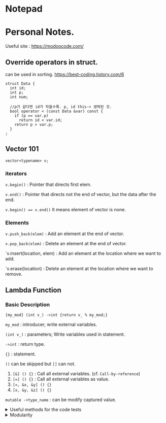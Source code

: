# Notepad

# Personal Notes.

Useful site : https://modoocode.com/

## Override operators in struct.

can be used in sorting.
https://best-coding.tistory.com/6
```
struct Data {
  int id;
  int p;
  int num;
  
  //p가 같다면 id가 작을수록. p, id this-> 생략된 것.
  bool operator < (const Data &var) const {
    if (p == var.p) 
      return id < var.id;
    return p > var.p;
  }
;
```

## Vector 101
`vector<typename> v;`

### iterators 

`v.begin()` : Pointer that directs first elem.

`v.end()` : Pointer that directs not the end of vector, but the data after the end.

`v.begin() == v.end()` It means element of vector is none.

### Elements

`v.push_back(elem)` : Add an element at the end of vector.

`v.pop_back(elem)` : Delete an element at the end of vector.

`v.insert(location, elem) : Add an element at the location where we want to add.

`v.erase(location) : Delete an element at the location where we want to remove.

## Lambda Function

### Basic Description

`[my_mod] (int v_) ->int {return v_ % my_mod;}`

`my_mod` : introducer; write external variables.

`(int v_)` : parameters; Write variables used in statement.

`->int` : return type.

`{}` : statement.

`()` can be skipped but `[]` can not.

1. `[&] () {}` : Call all external variables. (cf. `Call-by-reference`)
2. `[=] () {}` : Call all external variables as value.
3. `[=, &x, &y] () {}`
4. `[x, &y, &z] () {}`

`mutable ->type_name` : can be modify captured value.  

<details>
  
  <summary>Useful methods for the code tests</summary>
  
  ## Useful methods for code tests
  
  ### optimize iostream
  
  ```
  ios_base ::sync_with_stdio(false);
  cin.tie(NULL);
  // cout.tie(NULL);
  ```
  
  ### clog switch
  
  ```
  std::clog.setstate(std::ios_base::failbit);
  ```
  
</details>

<details>
  
  <summary> Modularity </summary>
  
  ## Modularity
  
  ### Function
  
  - can do overload. 
  ```
  int sum(int a, int b);
  int sum(int a, int b, int c);
  ```
  
  - Call by Value Vs. Call by Reference
  `int a` vs. `int &a`
  
  ### Template
  
  - `Any` Can be an any word: T, sometype, and so on.
  ```
  template <class Any>
  Any fn(Any a, Any b);
  ```
  
  - `template <class T, class U>` is possible. (Multiple Parameters)
  
  - Non-type template Arguments
  ```
  template <class T, int n>
  T fixed_multiply (T a) {
    return a * n;
  }
  ```
  
  `cout << fixed_multiply<int, 2>(10);`
  output : `20`
  
  ### Namespace
  
  ```
  namespace foo  { int value() {return 5;} }
  namespace bar  { int value() {return 10;} }
  ```
  `cout << foo::value();` output : `5`
  `cout << bar::value();` output : `10`
  
  using namespace is possible. e.g. `using namespace foo;`
  
  ### Structure
  
  - Basic
  ```
  struct Vector {
    int sz; 
    double *elem;
  } // two members
  ```
  
  Define a structure variable;
  ```
  Name v;
  ```
  
  Accessing a member of __.
  ```
  v.sz = s;
  ```
  
  - Pointers to structures
    - use `->` to access a member of a structure variable.
  ```
  Vector v;
  Vector *pV = &V;
  int s = 10; // or cin
  pV->elem = new double [s];
  ```
  
  ### Classes
  
  - Basic
  ```
  class class_name {
    access_specifier_1;
      member1;
    access_specifier_2;
      member2;
  } object_names;
  ```
  
  ```
  class Rectangle {
      int width, height;
    public:
      void set_values (int, int);
      int area (void);
  }
  ```
  
  - List of Access specifiers
    - private : accessible only within same class.
    - protected : accessible only within same and derived class.
    - public : free to access.
    - Default = private.
  
  - how to make Objects:
  `void Rectangle::set_values (int x, int y) { //body }`
  
  - Constructors
    - Automatically called whenever a new object of this class is created.
    - overloading possible. 
    ```
    class_name();              // default constructor
    class_name(parameters);    // constructor with parameters
    ```
  
  - Destructors
    - Automatically called when an object is destructed.
    - Execute required cleanup
  ```
  ~class_name();
  ```
  
  - Pointers to classes
    - Use `->` to access a class member
  ```
  Rectangle* rect = new Rectangle(3, 4);
  cout << rect->area(); 
  ```
  
  -Can apply template to Class
  
</details>
